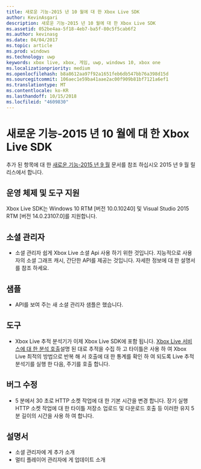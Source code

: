 ```yaml
---
title: 새로운 기능-2015 년 10 월에 대 한 Xbox Live SDK
author: KevinAsgari
description: 새로운 기능-2015 년 10 월에 대 한 Xbox Live SDK
ms.assetid: 052be4aa-5f18-4eb7-ba5f-80c5f5cab6f2
ms.author: kevinasg
ms.date: 04/04/2017
ms.topic: article
ms.prod: windows
ms.technology: uwp
keywords: xbox live, xbox, 게임, uwp, windows 10, xbox one
ms.localizationpriority: medium
ms.openlocfilehash: b8a8612aa97f92a1651feb6db547bb76a398d15d
ms.sourcegitcommit: 106aec1e59ba41aae2ac00f909b81bf7121a6ef1
ms.translationtype: MT
ms.contentlocale: ko-KR
ms.lasthandoff: 10/15/2018
ms.locfileid: "4609830"
---
```

# <a name="whats-new-for-the-xbox-live-sdk---october-2015"></a>새로운 기능-2015 년 10 월에 대 한 Xbox Live SDK

추가 된 항목에 대 한 [새로운 기능-2015 년 9 월](1509-whats-new.md) 문서를 참조 하십시오 2015 년 9 월 릴리스에서 합니다.


## <a name="os-and-tool-support"></a>운영 체제 및 도구 지원
Xbox Live SDK는 Windows 10 RTM [버전 10.0.10240] 및 Visual Studio 2015 RTM [버전 14.0.23107.0]를 지원합니다.

## <a name="social-manager"></a>소셜 관리자
* 소셜 관리자 쉽게 Xbox Live 소셜 Api 사용 하기 위한 것입니다.  지능적으로 사용자의 소셜 그래프 캐시, 간단한 API를 제공는 것입니다.  자세한 정보에 대 한 설명서를 참조 하세요.

## <a name="samples"></a>샘플
* API를 보여 주는 새 소셜 관리자 샘플은 했습니다.

## <a name="tools"></a>도구
* Xbox Live 추적 분석기가 이제 Xbox Live SDK에 포함 됩니다.  [Xbox Live 서비스에 대 한 분석 호출](../tools/analyze-service-calls.md)설명 된 대로 추적을 수집 하 고 타이틀은 사용 하 여 Xbox Live 최적의 방법으로 반복 해 서 호출에 대 한 통계를 확인 하 여 되도록 Live 추적 분석기를 실행 한 다음, 주기를 호출 합니다.

## <a name="bug-fixes"></a>버그 수정
* 5 분에서 30 초로 HTTP 소켓 작업에 대 한 기본 시간을 변경 합니다.  장기 실행 HTTP 소켓 작업에 대 한 타이틀 저장소 업로드 및 다운로드 호출 등 이러한 유지 5 분 길이의 시간을 사용 하 여 합니다.

## <a name="documentation"></a>설명서
* 소셜 관리자에 게 추가 소개
* 멀티 플레이어 관리자에 게 업데이트 소개
